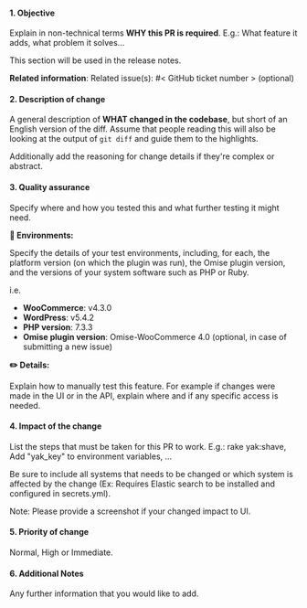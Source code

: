 #### 1. Objective

Explain in non-technical terms **WHY this PR is required**.
E.g.: What feature it adds, what problem it solves...

This section will be used in the release notes. 

**Related information**:
Related issue(s): #< GitHub ticket number > (optional)

#### 2. Description of change

A general description of **WHAT changed in the codebase**, but short of an English version of the diff. Assume that people reading this will also be looking at the output of `git diff` and guide them to the highlights.

Additionally add the reasoning for change details if they're complex or abstract.

#### 3. Quality assurance

Specify where and how you tested this and what further testing it might need.

**🔧 Environments:**

Specify the details of your test environments, including, for each, the platform version (on which the plugin was run), the Omise plugin version, and the versions of your system software such as PHP or Ruby.

i.e.
- **WooCommerce**: v4.3.0
- **WordPress**: v5.4.2
- **PHP version**: 7.3.3
- **Omise plugin version**: Omise-WooCommerce 4.0 (optional, in case of submitting a new issue)

**✏️ Details:**

Explain how to manually test this feature.
For example if changes were made in the UI or in the API, explain where and if any specific access is needed.

#### 4. Impact of the change

List the steps that must be taken for this PR to work.
E.g.: rake yak:shave, Add "yak_key" to environment variables, ...

Be sure to include all systems that needs to be changed or which system is affected by the change
(Ex: Requires Elastic search to be installed and configured in secrets.yml).

Note: Please provide a screenshot if your changed impact to UI.

#### 5. Priority of change

Normal, High or Immediate.

#### 6. Additional Notes

Any further information that you would like to add.